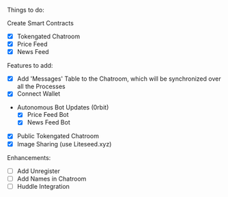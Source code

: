 Things to do:

Create Smart Contracts

- [x] Tokengated Chatroom
- [x] Price Feed
- [x] News Feed

Features to add:

- [x] Add 'Messages' Table to the Chatroom, which will be synchronized over all the Processes
- [x] Connect Wallet
- Autonomous Bot Updates (0rbit)
  - [x] Price Feed Bot
  - [x] News Feed Bot
- [x] Public Tokengated Chatroom
- [x] Image Sharing (use Liteseed.xyz)

Enhancements:

- [ ] Add Unregister
- [ ] Add Names in Chatroom
- [ ] Huddle Integration
